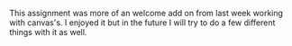 This assignment was more of an welcome add on from last week working with canvas's.
I enjoyed it but in the future I will try to do a few different things with it as well.